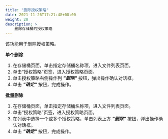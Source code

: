 ```yaml
---
title: "删除授权策略"
date: 2021-11-26T17:21:48+08:00
weight: 20
description: >
    删除存储桶的授权策略
---
```


该功能用于删除授权策略。

**单个删除**

1. 在存储桶页面，单击指定存储桶名称项，进入文件列表页面。
2. 单击“授权策略”页签，进入授权策略页面。
3. 单击授权策略右侧操作列 **_"删除"_** 按钮，弹出操作确认对话框。
4. 单击 **_"确定"_** 按钮，完成操作。

**批量删除**

1. 在存储桶页面，单击指定存储桶名称项，进入文件列表页面。
2. 单击“授权策略”页签，进入授权策略页面。
3. 在列表中选择一个或多个授权策略，单击列表上方 **_"删除"_** 按钮，弹出操作确认对话框。
4. 单击 **_"确定"_** 按钮，完成操作。